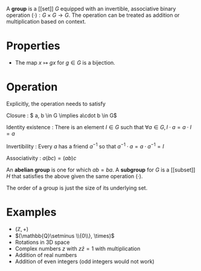 A **group** is a [[set]] $G$ equipped with an invertible, associative binary operation $(\cdot): G \times G \to G$. The operation can be treated as addition or multiplication based on context.

# Properties

* The map $x \mapsto gx$ for $g \in G$ is a bijection.

# Operation

Explicitly, the operation needs to satisfy

Closure
: $ a, b \in G \implies a\cdot b \in G$

Identity existence
: There is an element $I \in G$ such that $\forall a \in G, I \cdot a= a \cdot I = a$

Invertibility
: Every $a$ has a friend $a^{-1}$ so that $a^{-1}\cdot a = a \cdot a^{-1} = I$

Associativity
: $a(bc)=(ab)c$

An **abelian group** is one for which $ab=ba$. A **subgroup** for $G$ is a [[subset]] $H$ that satisfies the above given the same operation $(\cdot)$.

The order of a group is just the size of its underlying set.

# Examples

- $(\mathbb{Z}, +)$
- $(\mathbb{Q}\setminus \\{0\\}, \times)$
- Rotations in 3D space
- Complex numbers $z$ with $z\bar{z}=1$ with multiplication
- Addition of real numbers
- Addition of even integers (odd integers would not work)
